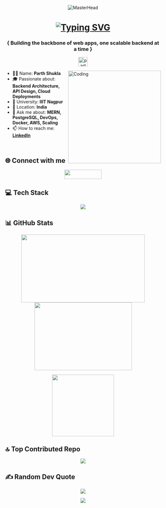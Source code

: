 <p align="center">
  <img src="https://i.giphy.com/media/v1.Y2lkPTc5MGI3NjExMzl1d21vdXljdnJucDYzOGx0M3M2ZmUwMnp3aWxwazU2NWh1YWlrYiZlcD12MV9pbnRlcm5hbF9naWZfYnlfaWQmY3Q9Zw/5e25aUTZPcI94uMZgv/giphy.gif" alt="MasterHead">
</p>

<h1 align="center">
<a href="https://git.io/typing-svg" ><img src="https://readme-typing-svg.demolab.com?font=Fira+Code&pause=1000&width=435&lines=Hello+There+👋,+Parth+this+side!!;Welcome+to+my+Github+Profile;I'm+a+Backend+Focused+Developer;Working+on+robust+MERN+Architectures;Always+excited+to+learn+new+tech;Feel+free+to+explore+my+repos!;Cheers+%F0%9F%8D%BB" alt="Typing SVG" /></a>
</h1>

<h3 align="center">{ Building the backbone of web apps, one scalable backend at a time }</h3>

<p align="center"> <img src="https://komarev.com/ghpvc/?username=Parthshukla26&label=Profile%20views&color=0e75b6&style=flat" alt="parthshukla26" height="30"/> </p>
<img align="right" alt="Coding" width="300" src="https://i.giphy.com/media/v1.Y2lkPTc5MGI3NjExc28yajZzamR2OWI1eHE1Z2NocG51bzZ1eng2eW5pc2syY2k0YXRobiZlcD12MV9pbnRlcm5hbF9naWZfYnlfaWQmY3Q9Zw/78XCFBGOlS6keY1Bil/giphy.gif">

- 👨‍💻 Name: **Parth Shukla**
- 🎓 Passionate about: **Backend Architecture, API Design, Cloud Deployments**
- 🏫 University: **IIIT Nagpur**
- 📍 Location: **India**
- 💬 Ask me about: **MERN, PostgreSQL, DevOps, Docker, AWS, Scaling**
- 📫 How to reach me: **[LinkedIn](https://linkedin.com/in/parthshukla808)**

<br>

<h2 align="left">🌐 Connect with me</h2>
<p align="center">
<a href="https://www.linkedin.com/in/parthshukla808" target="blank">
<img align="center" src="https://img.shields.io/badge/linkedin-%230077B5.svg?style=for-the-badge&logo=linkedin&logoColor=white" height="30" width="120" /></a>
</p>

<h2 align="left">💻 Tech Stack</h2>
<p align="center">
  <img src="https://skillicons.dev/icons?i=cpp,js,ts,html,css,react,nextjs,nodejs,express,mongodb,postgresql,mysql,docker,firebase,vercel,redux,github,git,arduino,threejs,python,jwt" />
</p>

<h2 align="left">📊 GitHub Stats</h2>
<div align="center">
  <img src="https://github-readme-stats.vercel.app/api?username=Parthshukla26&theme=transparent&show_icons=true" height="220px" width="400px" />
  <img src="https://github-readme-stats.vercel.app/api/top-langs/?username=Parthshukla26&layout=compact&theme=transparent" height="220px" width="315px" />
</div>

<p align="center">
  <img src="https://github-readme-streak-stats.herokuapp.com/?user=Parthshukla26&theme=transparent" height="200px"/>
</p>

<h2 align="left">🔝 Top Contributed Repo</h2>
<p align="center">
  <img src="https://github-contributor-stats.vercel.app/api?username=Parthshukla26&limit=5&theme=dark&combine_all_yearly_contributions=true" />
</p>

<h2 align="left">✍️ Random Dev Quote</h2>
<p align="center">
  <img src="https://quotes-github-readme.vercel.app/api?type=horizontal&theme=radical" />
</p>

<p align="center">
  <img src="https://capsule-render.vercel.app/api?type=waving&color=gradient&height=100&text=Thanks%20For%20Visiting&section=footer"/>
</p>
